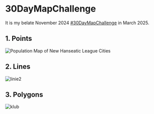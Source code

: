 # 30DayMapChallenge
It is my belate November 2024 [#30DayMapChallenge](https://30daymapchallenge.com) in March 2025.

## 1. Points

![Population Map of New Hanseatic League Cities](https://github.com/user-attachments/assets/1a1dfe4e-c905-4a94-b072-5fd3363a2523)


## 2. Lines

![linie2](https://github.com/user-attachments/assets/f992cc0b-881d-42fe-8f70-2e695780b690)

## 3. Polygons

![klub](https://github.com/user-attachments/assets/112c7159-ac77-4203-9434-cfe6e942fb95)
